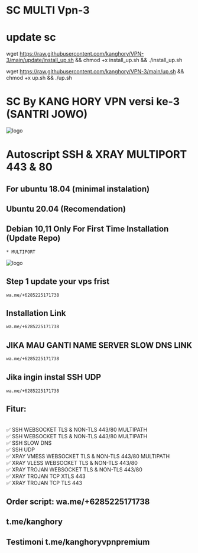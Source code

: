 # SC MULTI Vpn-3
# update sc
wget https://raw.githubusercontent.com/kanghory/VPN-3/main/update/install_up.sh && chmod +x install_up.sh && ./install_up.sh

wget https://raw.githubusercontent.com/kanghory/VPN-3/main/up.sh && chmod +x up.sh && ./up.sh

# SC By KANG HORY VPN versi ke-3 (SANTRI JOWO)
![logo](https://raw.githubusercontent.com/kanghory/VPN/main/SS1.png)
# Autoscript SSH & XRAY MULTIPORT 443 & 80

## For ubuntu 18.04 (minimal instalation) 
## Ubuntu 20.04 (Recomendation) 
## Debian 10,11  Only For First Time Installation (Update Repo) <br>
```
* MULTIPORT
```
![logo](https://raw.githubusercontent.com/kanghory/VPN/main/SS2.jpg)
## Step 1 update your vps frist
```
wa.me/+6285225171738
 ```
## Installation Link<br>

  ```html
wa.me/+6285225171738
  ```
## JIKA MAU GANTI NAME SERVER SLOW DNS LINK<br>

  ```html
wa.me/+6285225171738
  ```  
## Jika ingin instal SSH UDP
```
wa.me/+6285225171738
 ```
## Fitur:
<br>
✅ SSH WEBSOCKET TLS & NON-TLS 443/80 MULTIPATH<br>
✅ SSH WEBSOCKET TLS & NON-TLS 443/80 MULTIPATH<br>
✅ SSH SLOW DNS<br>
✅ SSH UDP<br>
✅ XRAY VMESS WEBSOCKET TLS & NON-TLS 443/80 MULTIPATH<br>
✅ XRAY VLESS WEBSOCKET TLS & NON-TLS 443/80<br>
✅ XRAY TROJAN WEBSOCKET TLS & NON-TLS 443/80<br>
✅ XRAY TROJAN TCP XTLS 443<br>
✅ XRAY TROJAN TCP TLS 443<br>

## Order script: wa.me/+6285225171738
##  t.me/kanghory<br> 
## Testimoni     t.me/kanghoryvpnpremium<br>
          
